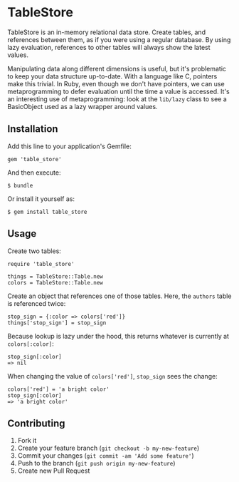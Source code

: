 # TableStore

TableStore is an in-memory relational data store. Create tables, and references between them, as if you were using a regular database. By using lazy evaluation, references to other tables will always show the latest values.

Manipulating data along different dimensions is useful, but it's problematic to keep your data structure up-to-date. With a language like C, pointers make this trivial. In Ruby, even though we don't have pointers, we can use metaprogramming to defer evaluation until the time a value is accessed. It's an interesting use of metaprogramming: look at the `lib/lazy` class to see a BasicObject used as a lazy wrapper around values.

## Installation

Add this line to your application's Gemfile:

    gem 'table_store'

And then execute:

    $ bundle

Or install it yourself as:

    $ gem install table_store

## Usage

Create two tables:

    require 'table_store'
    
    things = TableStore::Table.new
    colors = TableStore::Table.new
    
Create an object that references one of those tables. Here, the `authors` table is referenced twice:

    stop_sign = {:color => colors['red']}
    things['stop_sign'] = stop_sign
    
Because lookup is lazy under the hood, this returns whatever is currently at `colors[:color]`:

    stop_sign[:color]
    => nil
    
When changing the value of `colors['red']`, `stop_sign` sees the change:

    colors['red'] = 'a bright color'
    stop_sign[:color]
    => 'a bright color'

## Contributing

1. Fork it
2. Create your feature branch (`git checkout -b my-new-feature`)
3. Commit your changes (`git commit -am 'Add some feature'`)
4. Push to the branch (`git push origin my-new-feature`)
5. Create new Pull Request
